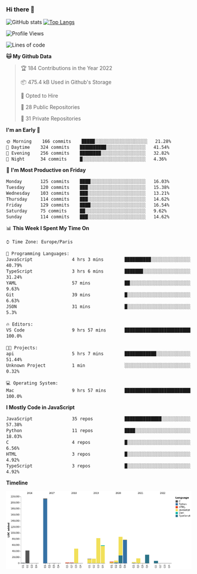 ### Hi there 👋


![GitHub stats](https://github-readme-stats.vercel.app/api?username=eastkap&theme=dark&show_icons=true&count_private=true)
[![Top Langs](https://github-readme-stats.vercel.app/api/top-langs/?username=eastkap&layout=compact)](https://github.com/anuraghazra/github-readme-stats)



<!--START_SECTION:waka-->
![Profile Views](http://img.shields.io/badge/Profile%20Views-0-blue)

![Lines of code](https://img.shields.io/badge/From%20Hello%20World%20I%27ve%20Written-716943%20lines%20of%20code-blue)

**🐱 My Github Data** 

> 🏆 184 Contributions in the Year 2022
 > 
> 📦 475.4 kB Used in Github's Storage 
 > 
> 💼 Opted to Hire
 > 
> 📜 28 Public Repositories 
 > 
> 🔑 31 Private Repositories  
 > 
**I'm an Early 🐤** 

```text
🌞 Morning    166 commits    █████░░░░░░░░░░░░░░░░░░░░   21.28% 
🌆 Daytime    324 commits    ██████████░░░░░░░░░░░░░░░   41.54% 
🌃 Evening    256 commits    ████████░░░░░░░░░░░░░░░░░   32.82% 
🌙 Night      34 commits     █░░░░░░░░░░░░░░░░░░░░░░░░   4.36%

```
📅 **I'm Most Productive on Friday** 

```text
Monday       125 commits    ████░░░░░░░░░░░░░░░░░░░░░   16.03% 
Tuesday      120 commits    ███░░░░░░░░░░░░░░░░░░░░░░   15.38% 
Wednesday    103 commits    ███░░░░░░░░░░░░░░░░░░░░░░   13.21% 
Thursday     114 commits    ███░░░░░░░░░░░░░░░░░░░░░░   14.62% 
Friday       129 commits    ████░░░░░░░░░░░░░░░░░░░░░   16.54% 
Saturday     75 commits     ██░░░░░░░░░░░░░░░░░░░░░░░   9.62% 
Sunday       114 commits    ███░░░░░░░░░░░░░░░░░░░░░░   14.62%

```


📊 **This Week I Spent My Time On** 

```text
⌚︎ Time Zone: Europe/Paris

💬 Programming Languages: 
JavaScript               4 hrs 3 mins        ██████████░░░░░░░░░░░░░░░   40.79% 
TypeScript               3 hrs 6 mins        ███████░░░░░░░░░░░░░░░░░░   31.24% 
YAML                     57 mins             ██░░░░░░░░░░░░░░░░░░░░░░░   9.63% 
Git                      39 mins             █░░░░░░░░░░░░░░░░░░░░░░░░   6.63% 
JSON                     31 mins             █░░░░░░░░░░░░░░░░░░░░░░░░   5.3%

🔥 Editors: 
VS Code                  9 hrs 57 mins       █████████████████████████   100.0%

🐱‍💻 Projects: 
api                      5 hrs 7 mins        ████████████░░░░░░░░░░░░░   51.44% 
Unknown Project          1 min               ░░░░░░░░░░░░░░░░░░░░░░░░░   0.32%

💻 Operating System: 
Mac                      9 hrs 57 mins       █████████████████████████   100.0%

```

**I Mostly Code in JavaScript** 

```text
JavaScript               35 repos            ██████████████░░░░░░░░░░░   57.38% 
Python                   11 repos            ████░░░░░░░░░░░░░░░░░░░░░   18.03% 
C                        4 repos             █░░░░░░░░░░░░░░░░░░░░░░░░   6.56% 
HTML                     3 repos             █░░░░░░░░░░░░░░░░░░░░░░░░   4.92% 
TypeScript               3 repos             █░░░░░░░░░░░░░░░░░░░░░░░░   4.92%

```


**Timeline**

![Chart not found](https://raw.githubusercontent.com/Eastkap/Eastkap/main/charts/bar_graph.png) 


<!--END_SECTION:waka-->

<!--
**Eastkap/eastkap** is a ✨ _special_ ✨ repository because its `README.md` (this file) appears on your GitHub profile.

Here are some ideas to get you started:

- 🔭 I’m currently working on ...
- 🌱 I’m currently learning ...
- 👯 I’m looking to collaborate on ...
- 🤔 I’m looking for help with ...
- 💬 Ask me about ...
- 📫 How to reach me: ...
- 😄 Pronouns: ...
- ⚡ Fun fact: ...
-->
